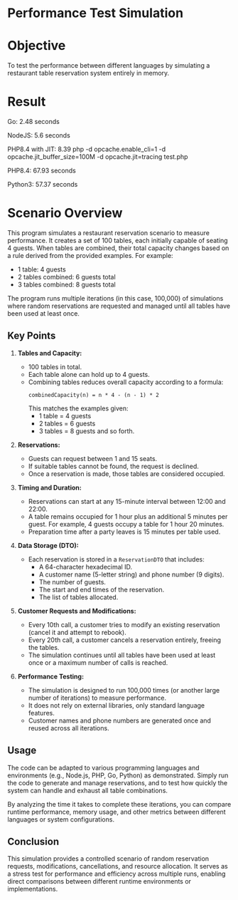 # Performance Test Simulation

# Objective

To test the performance between different languages by simulating a restaurant table reservation system entirely in memory.

# Result
Go: 2.48 seconds

NodeJS: 5.6 seconds

PHP8.4 with JIT: 8.39 php -d opcache.enable_cli=1 -d opcache.jit_buffer_size=100M -d opcache.jit=tracing  test.php 

PHP8.4: 67.93 seconds

Python3: 57.37 seconds


# Scenario Overview


This program simulates a restaurant reservation scenario to measure performance. It creates a set of 100 tables, each initially capable of seating 4 guests. When tables are combined, their total capacity changes based on a rule derived from the provided examples. For example:
- 1 table: 4 guests
- 2 tables combined: 6 guests total
- 3 tables combined: 8 guests total

The program runs multiple iterations (in this case, 100,000) of simulations where random reservations are requested and managed until all tables have been used at least once.

## Key Points

1. **Tables and Capacity:**  
   - 100 tables in total.  
   - Each table alone can hold up to 4 guests.  
   - Combining tables reduces overall capacity according to a formula:
     ```  
     combinedCapacity(n) = n * 4 - (n - 1) * 2
     ```
     This matches the examples given:
     - 1 table = 4 guests
     - 2 tables = 6 guests
     - 3 tables = 8 guests
     and so forth.

2. **Reservations:**
   - Guests can request between 1 and 15 seats.
   - If suitable tables cannot be found, the request is declined.
   - Once a reservation is made, those tables are considered occupied.

3. **Timing and Duration:**
   - Reservations can start at any 15-minute interval between 12:00 and 22:00.
   - A table remains occupied for 1 hour plus an additional 5 minutes per guest. For example, 4 guests occupy a table for 1 hour 20 minutes.
   - Preparation time after a party leaves is 15 minutes per table used.

4. **Data Storage (DTO):**
   - Each reservation is stored in a `ReservationDTO` that includes:
     - A 64-character hexadecimal ID.
     - A customer name (5-letter string) and phone number (9 digits).
     - The number of guests.
     - The start and end times of the reservation.
     - The list of tables allocated.

5. **Customer Requests and Modifications:**
   - Every 10th call, a customer tries to modify an existing reservation (cancel it and attempt to rebook).
   - Every 20th call, a customer cancels a reservation entirely, freeing the tables.
   - The simulation continues until all tables have been used at least once or a maximum number of calls is reached.

6. **Performance Testing:**
   - The simulation is designed to run 100,000 times (or another large number of iterations) to measure performance.
   - It does not rely on external libraries, only standard language features.
   - Customer names and phone numbers are generated once and reused across all iterations.

## Usage

The code can be adapted to various programming languages and environments (e.g., Node.js, PHP, Go, Python) as demonstrated. Simply run the code to generate and manage reservations, and to test how quickly the system can handle and exhaust all table combinations.

By analyzing the time it takes to complete these iterations, you can compare runtime performance, memory usage, and other metrics between different languages or system configurations.

## Conclusion

This simulation provides a controlled scenario of random reservation requests, modifications, cancellations, and resource allocation. It serves as a stress test for performance and efficiency across multiple runs, enabling direct comparisons between different runtime environments or implementations.
